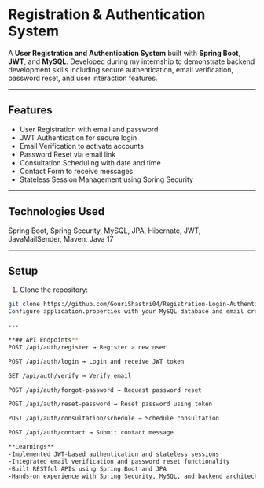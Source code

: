 # Registration & Authentication System

A **User Registration and Authentication System** built with **Spring Boot**, **JWT**, and **MySQL**. Developed during my internship to demonstrate backend development skills including secure authentication, email verification, password reset, and user interaction features.

---

## Features
- User Registration with email and password  
- JWT Authentication for secure login  
- Email Verification to activate accounts  
- Password Reset via email link  
- Consultation Scheduling with date and time  
- Contact Form to receive messages  
- Stateless Session Management using Spring Security  

---

## Technologies Used
Spring Boot, Spring Security, MySQL, JPA, Hibernate, JWT, JavaMailSender, Maven, Java 17

---

## Setup
1. Clone the repository:  
```bash
git clone https://github.com/GouriShastri04/Registration-Login-Authentication-System.git
Configure application.properties with your MySQL database and email credentials

---

**## API Endpoints**
POST /api/auth/register → Register a new user

POST /api/auth/login → Login and receive JWT token

GET /api/auth/verify → Verify email

POST /api/auth/forgot-password → Request password reset

POST /api/auth/reset-password → Reset password using token

POST /api/auth/consultation/schedule → Schedule consultation

POST /api/auth/contact → Submit contact message

**Learnings**
-Implemented JWT-based authentication and stateless sessions
-Integrated email verification and password reset functionality
-Built RESTful APIs using Spring Boot and JPA
-Hands-on experience with Spring Security, MySQL, and backend architecture
